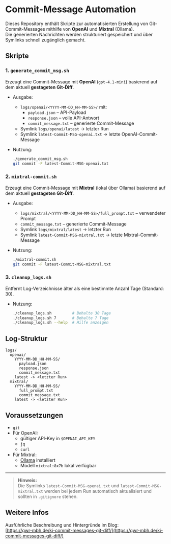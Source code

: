 # Commit-Message Automation

Dieses Repository enthält Skripte zur automatisierten Erstellung von Git-Commit-Messages
mithilfe von **OpenAI** und **Mixtral** (Ollama).  
Die generierten Nachrichten werden strukturiert gespeichert und über Symlinks schnell zugänglich gemacht.

## Skripte

### 1. `generate_commit_msg.sh`
Erzeugt eine Commit-Message mit **OpenAI** (`gpt-4.1-mini`) basierend auf dem aktuell **gestageten Git-Diff**.

- Ausgabe:
  - `logs/openai/<YYYY-MM-DD_HH-MM-SS>/` mit:
    - `payload.json` – API-Payload
    - `response.json` – volle API-Antwort
    - `commit_message.txt` – generierte Commit-Message
  - Symlink `logs/openai/latest` → letzter Run
  - Symlink `latest-Commit-MSG-openai.txt` → letzte OpenAI-Commit-Message

- Nutzung:
  ```bash
  ./generate_commit_msg.sh
  git commit -F latest-Commit-MSG-openai.txt
  ```

### 2. `mixtral-commit.sh`
Erzeugt eine Commit-Message mit **Mixtral** (lokal über Ollama) basierend auf dem aktuell **gestageten Git-Diff**.

- Ausgabe:
  - `logs/mixtral/<YYYY-MM-DD_HH-MM-SS>/full_prompt.txt` – verwendeter Prompt
  - `commit_message.txt` – generierte Commit-Message
  - Symlink `logs/mixtral/latest` → letzter Run
  - Symlink `latest-Commit-MSG-mixtral.txt` → letzte Mixtral-Commit-Message

- Nutzung:
  ```bash
  ./mixtral-commit.sh
  git commit -F latest-Commit-MSG-mixtral.txt
  ```

### 3. `cleanup_logs.sh`
Entfernt Log-Verzeichnisse älter als eine bestimmte Anzahl Tage (Standard: 30).

- Nutzung:
  ```bash
  ./cleanup_logs.sh         # Behalte 30 Tage
  ./cleanup_logs.sh 7       # Behalte 7 Tage
  ./cleanup_logs.sh --help  # Hilfe anzeigen
  ```

## Log-Struktur
```
logs/
  openai/
    YYYY-MM-DD_HH-MM-SS/
      payload.json
      response.json
      commit_message.txt
    latest -> <letzter Run>
  mixtral/
    YYYY-MM-DD_HH-MM-SS/
      full_prompt.txt
      commit_message.txt
    latest -> <letzter Run>
```

## Voraussetzungen
- `git`
- Für OpenAI:
  - gültiger API-Key in `$OPENAI_API_KEY`
  - `jq`
  - `curl`
- Für Mixtral:
  - [Ollama](https://ollama.ai) installiert
  - Modell `mixtral:8x7b` lokal verfügbar

---

> **Hinweis:**  
> Die Symlinks `latest-Commit-MSG-openai.txt` und `latest-Commit-MSG-mixtral.txt`
> werden bei jedem Run automatisch aktualisiert und sollten in `.gitignore` stehen.

## Weitere Infos

Ausführliche Beschreibung und Hintergründe im Blog:  
 [https://gwr-mbh.de/ki-commit-messages-git-diff/](https://gwr-mbh.de/ki-commit-messages-git-diff/)
